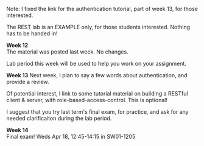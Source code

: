 
Note: I fixed the link for the authentication tutorial, part of week 13, for those interested.

The REST lab is an EXAMPLE only, for those students interested. Nothing has to be handed in!

**Week 12**  
The material was posted last week. No changes.

Lab period this week will be used to help you work on your assignment.

**Week 13** 
Next week, I plan to say a few words about authentication, and provide a review.

Of potential interest, I link to some tutorial material on building a RESTful
client & server, with role-based-access-control. This is optional!

I suggest that you try last term's final exam, for practice, and ask for any
needed clarificaiton during the lab period.

**Week 14**  
Final exam! Weds Apr 18, 12:45-14:15 in SW01-1205
